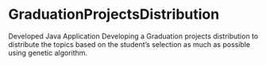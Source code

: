 # GraduationProjectsDistribution
Developed Java Application Developing a Graduation projects distribution to distribute the topics based on the student’s selection as much as possible using genetic algorithm.
